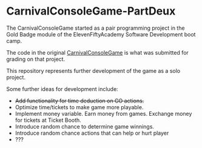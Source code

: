 # CarnivalConsoleGame-PartDeux

The CarnivalConsoleGame started as a pair programming project in the Gold Badge module of the ElevenFiftyAcademy Software Development boot camp.

The code in the original [CarnivalConsoleGame](http://github.com/jerdman81/CarnivalConsoleGame) is what was submitted for grading on that project.

This repository represents further development of the game as a solo project.

Some further ideas for development include:
- ~~Add functionality for time deduction on GO actions.~~
- Optimize time/tickets to make game more playable.
- Implement money variable.  Earn money from games. Exchange money for tickets at Ticket Booth.
- Introduce random chance to determine game winnings.
- Introduce random chance actions that can help or hurt player
- ???


